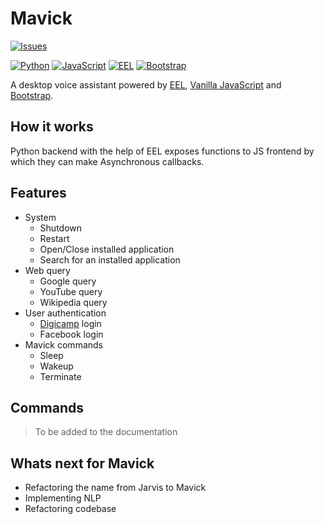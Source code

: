 
# Mavick
[![Issues](https://img.shields.io/github/issues/legitshivam/mavick)](issues)

[![Python](https://img.shields.io/badge/Python-3670A0?style=flat&logo=python&logoColor=white)](https://www.python.org/)
[![JavaScript](https://img.shields.io/badge/JS-%23323330.svg?style=flat&logo=javascript&logoColor=%23F7DF1E)](https://www.javascript.com/)
[![EEL](https://img.shields.io/badge/-EEL-ff69b4?style=flat&logo=python&logoColor=white)](https://github.com/python-eel/Eel)
[![Bootstrap](https://img.shields.io/badge/bootstrap-%23563D7C.svg?style=flat&logo=bootstrap&logoColor=white)](https://getbootstrap.com/)

A desktop voice assistant powered by [EEL](https://github.com/python-eel/Eel), [Vanilla JavaScript](https://www.javascript.com/) and [Bootstrap](https://getbootstrap.com/).
## How it works
Python backend with the help of EEL exposes functions to JS frontend by which they can make Asynchronous callbacks.
## Features
- System 
    - Shutdown
    - Restart
    - Open/Close installed application
    - Search for an installed application
- Web query
    - Google query
    - YouTube query
    - Wikipedia query
- User authentication
    - [Digicamp](https://www.apsdigicamps.com/) login
    - Facebook login
- Mavick commands
    - Sleep
    - Wakeup
    - Terminate
## Commands
> To be added to the documentation
## Whats next for Mavick

- Refactoring the name from Jarvis to Mavick
- Implementing NLP
- Refactoring codebase
